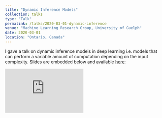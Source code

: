 ```yaml
---
title: "Dynamic Inference Models"
collection: talks
type: "Talk"
permalink: /talks/2020-03-01-dynamic-inference
venue: "Machine Learning Research Group, University of Guelph"
date: 2020-03-01
location: "Ontario, Canada"
---
```


I gave a talk on dynamic inference models in deep learning i.e. models that can perform a variable amount of computation depending on the input complexity. Slides are embedded below and available [here](https://sshkhr.github.io/files/dynamic-inference-models.pdf):  

<embed src="https://sshkhr.github.io/files/dynamic-inference-models.pdf" type="application/pdf" width="254px" height="143px" />

